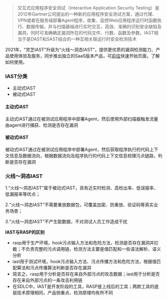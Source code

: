 > 交互式应用程序安全测试（Interactive Application Security Testing）是2012年Gartner公司提出的一种新的应用程序安全测试方案，通过代理、VPN或者在服务端部署Agent程序，收集、监控Web应用程序运行时函数执行、数据传输，并与扫描器端进行实时交互，高效、准确的识别安全缺陷及漏洞，同时可准确确定漏洞所在的代码文件、行数、函数及参数。IAST相当于是DAST和SAST结合的一种互相关联运行时安全检测技术

2021年，“灵芝IAST”升级为“火线～洞态IAST”，提供更优质的漏洞检测能力、产品使用体验及服务，同步推出独立的SaaS版本产品，可[前往](/doc/tutorial/quickstart)快速开始页面，了解如何使用。

### IAST分类
- 主动式IAST
- 被动式IAST
 
#### 主动式IAST
主动式IAST通过在被测试应用程序中部署Agent，然后使用外部扫描器触发流量由agent进行捕获、检测是否存在漏洞

#### 被动式IAST
被动式IAST通过在被测试应用程序中部署Agent，然后获取程序执行的代码上下文信息及数据流向，根据数据流向及程序执行的代码上下文信息梳理污点链路，判断是否存在漏洞


### 火线～洞态IAST
1.“火线～洞态IAST”属于被动式IAST，具有近实时检测、高检出率、低误报率、低漏报率等优点；

2.“火线～洞态IAST”不需要重放数据包，可覆盖加密、防重放、验证码等真实业务场景；

3.“火线～洞态IAST”不产生脏数据，不对测试人员工作造成干扰

**IAST与RASP的区别**
- rasp用于生产环境，hook污点输入方法和危险方法，检测是否存在漏洞并拦截；不负责完整的污点调用链，检测方法主要是值匹配和一些语法解析、语义分析
- iast用于测试环境，hook污点输入方法、污点传播方法和危险方法，根据值匹配算法和污点传播算法判断是否存在漏洞
- 简言之，rasp用于分析是否存在来自外部污点的攻击数据；iast用于分析是否存在来自外部污点的一条攻击利用链
- 在SDLC中，IAST是开发阶段的工具，RASP是上线后的工具；两款工具的底层技术原理相同，产品侧重点、检测原理均有所不同
